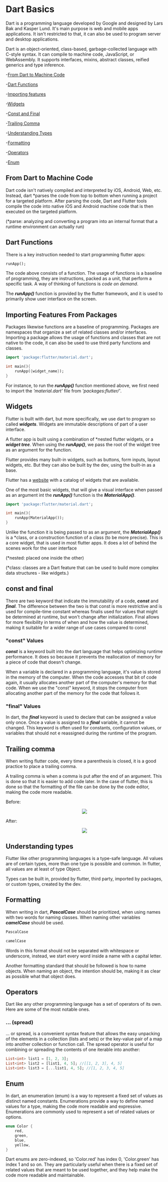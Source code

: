# Dart Basics

Dart is a programming language developed by Google and designed by Lars Bak and Kasper Lund. It's main purpose is web and mobile apps applications. It isn't restricted to that, it can also be used to program server and desktop applications.

Dart is an object-oriented, class-based, garbage-collected language with C-style syntax. It can compile to machine code, JavaScript, or WebAssembly. It supports interfaces, mixins, abstract classes, reified generics and type inference.

-[From Dart to Machine Code](#from-dart-to-machine-code)

-[Dart Functions](#dart-functions)

-[Importing features](#importing-features-from-packages)

-[Widgets](#widgets)

-[Const and Final](#const-and-final)

-[Trailing Comma](#trailing-comma)

-[Understanding Types](#understanding-types)

-[Formatting](#formatting)

-[Operators](#operators)

-[Enum](#enum)

## From Dart to Machine Code

Dart code isn't natively compiled and interpreted by iOS, Android, Web, etc. Instead, dart *parses the code from top to bottom when running a project for a targeted platform. After parsing the code, Dart and Flutter tools compile the code into native iOS and Android machine code that is then executed on the targeted platform.

(*parse: analyzing and converting a program into an internal format that a runtime environment can actually run)

## Dart Functions

There is a key instruction needed to start programming flutter apps:

```dart
runApp();
```

The code above consists of a function. The usage of functions is a baseline of programming, they are instructions, packed as a unit, that perform a specific task. A way of thinking of functions is *code on demand*.

The ***runApp()*** function is provided by the flutter framework, and it is used to primarily show user interface on the screen.

## Importing Features From Packages

Packages likewise functions are a baseline of programming. Packages are namespaces that organize a set of related classes and/or interfaces. Importing a package allows the usage of functions and classes that are not native to the code, it can also be used to use third party functions and classes.

```Dart
import 'package:flutter/material.dart';

int main(){
    runApp({widget_name});
}
```

For instance, to run the ***runApp()*** function mentioned above, we first need to import the *'material.dart'* file from *'packages:flutter/'*.

## Widgets

Flutter is built with dart, but more specifically, we use dart to program so called ***widgets***. Widgets are immutable descriptions of part of a user interface.

A flutter app is built using a combination of \*nested flutter widgets, or a ***widget tree***. When using the ***runApp()***, we pass the root of the widget tree as an argument for the function.

Flutter provides many built-in widgets, such as buttons, form inputs, layout widgets, etc. But they can also be built by the dev, using the built-in as a base.

Flutter has a [website](https://docs.flutter.dev/ui/widgets) with a catalog of widgets that are available.

One of the most basic widgets, that will give a visual interface when passed as an argument int the ***runApp()*** function is the ***MaterialApp()***.

```dart
import 'package:flutter/material.dart';

int main(){
    runApp(MaterialApp());
}
```

Unlike the function it is being passed to as an argument, the ***MaterialApp()*** is a *class, or a construction function of a class (to be more precise). This is a core widget, that is used in most flutter apps. It does a lot of behind the scenes work for the user interface

(*nested: placed one inside the other)

(*class: classes are a Dart feature that can be used to build more complex data structures - like widgets.)

## const and final

There are two keyword that indicate the immutability of a code, ***const*** and ***final***. The difference between the two is that const is more restrictive and is used for compile-time constant whereas finalis used for values that might be determined at runtime, but won't change after initialization. Final allows for more flexibility in terms of when and how the value is determined, making it suitable for a wider range of use cases compared to const

### "const" Values

***const*** is a keyword built into the dart language that helps optimizing runtime performance. It does so because it prevents the reallocation of memory for a piece of code that doesn't change.

When a variable is declared in a programming language, it's value is stored in the memory of the computer. When the code accesses that bit of code again, it usually allocates another part of the computer's memory for that code. When we use the "const" keyword, it stops the computer from allocating another part of the memory for the code that follows it.

### "final" Values

In dart, the ***final*** keyword is used to declare that can be assigned a value only once. Once a value is assigned to a ***final*** variable, it cannot be changed. This keyword is often used for constants, configuration values, or variables that should not e reassigned during the runtime of the program.

## Trailing comma

When writing flutter code, every time a parenthesis is closed, it is a good practice to place a trailing comma.

A trailing comma is when a comma is put after the end of an argument. This is done so that it is easier to add code later. In the case of flutter, this is done so that the formatting of the file can be done by the code editor, making the code more readable.

Before:

<p align="center">
    <img src = "./images/image_1.png"/>
</p>

After:

<p align="center">
    <img src = "./images/image_2.png"/>
</p>

## Understanding types

Flutter like other programming languages is a type-safe language. All values are of certain types, more than one type is possible and common. In flutter, all values are at least of type Object.

Types can be built in, provided by flutter, third party, imported by packages, or custom types, created by the dev.

## Formatting

When writing in dart, ***PascalCase*** should be prioritized, when using names with two words for naming classes. When naming other variables ***camelCase*** should be used.

```dart
PascalCase

camelCase
```

Words in this format should not be separated with whitespace or underscore, instead, we start every word inside a name with a capital letter.

Another formatting standard that should be followed is how to name objects. When naming an object, the intention should be, making it as clear as possible what that object does.

## Operators

Dart like any other programming language has a set of operators of its own. Here are some of the most notable ones.

### ... (spread)

... or spread, is a convenient syntax feature that allows the easy unpacking of the elements in a collection (lists and sets) or the key-value pair of a map into another collection or function call. The spread operator is useful for combining or spreading the contents of one iterable into another:

```dart
List<int> list1 = [1, 2, 3];
List<int> list2 = [list1, 4, 5]; //[[1, 2, 3], 4, 5]
List<int> list3 = [...list1, 4, 5]; //[1, 2, 3, 4, 5]
```

## Enum

In dart, an enumeration (enum) is a way to represent a fixed set of values as distinct named constants. Enumerations provide a way to define named values for a type, making the code more readable and expressive. Enumerations are commonly used to represent a set of related values or options.

```dart
enum Color {
    red, 
    green,
    blue,
    yellow,
}
```

Dart enums are zero-indexed, so 'Color.red' has index 0, 'Color.green' has index 1 and so on. They are particularly useful when there is a fixed set of related values that are meant to be used together, and they help make the code more readable and maintainable.
